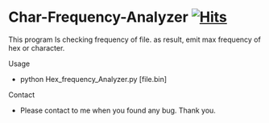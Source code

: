 # Char-Frequency-Analyzer [![Hits](https://hits.seeyoufarm.com/api/count/incr/badge.svg?url=https%3A%2F%2Fgithub.com%2FHyeonBell%2FTool%2Fedit%2Fmaster%2Fpython%2Fchar_random_generator&count_bg=%2379C83D&title_bg=%23555555&icon=&icon_color=%23E7E7E7&title=hits&edge_flat=false)](https://hits.seeyoufarm.com)
This program Is checking frequency of file. as result, emit max frequency of hex or character.

Usage
- python Hex_frequency_Analyzer.py [file.bin] 

Contact
- Please contact to me when you found any bug. Thank you.
